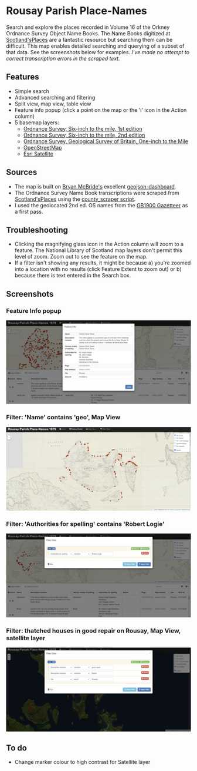 # Rousay Parish Place-Names
Search and explore the places recorded in Volume 16 of the Orkney Ordnance Survey Object Name Books.
The Name Books digitized at [Scotland'sPlaces](https://scotlandsplaces.gov.uk/) are a fantastic resource but searching them can be difficult. This map enables detailed searching and querying of a subset of that data. See the screenshots below for examples. <i>I've made no attempt to correct transcription errors in the scraped text.</i>

## Features
* Simple search
* Advanced searching and filtering
* Split view, map view, table view
* Feature info popup (click a point on the map or the 'i' icon in the Action column)
* 5 basemap layers:
  * [Ordnance Survey, Six-inch to the mile, 1st edition](https://maps.nls.uk/os/6inch/)
  * [Ordnance Survey, Six-inch to the mile, 2nd edition](https://maps.nls.uk/os/6inch-2nd-and-later/)
  * [Ordnance Survey, Geological Survey of Britain, One-inch to the Mile](https://maps.nls.uk/geological/one-inch/)
  * [OpenStreetMap](https://www.openstreetmap.org/)
  * [Esri Satellite](https://www.arcgis.com/home/item.html?id=c03a526d94704bfb839445e80de95495/)

## Sources
* The map is built on [Bryan McBride's](https://github.com/bmcbride) excellent [geojson-dashboard](https://github.com/fulcrumapp/geojson-dashboard).
* The Ordnance Survey Name Book transcriptions were scraped from [Scotland'sPlaces](https://scotlandsplaces.gov.uk/) using the [county_scraper script](https://github.com/dgplacenames/osnb).
* I used the geolocated 2nd ed. OS names from the [GB1900 Gazetteer](https://www.visionofbritain.org.uk/data/) as a first pass.

## Troubleshooting
* Clicking the magnifying glass icon in the Action column will zoom to a feature. The National Library of Scotland map layers don't permit this level of zoom. Zoom out to see the feature on the map.
* If a filter isn't showing any results, it might be because a) you're zoomed into a location with no results (click Feature Extent to zoom out) or b) because there is text entered in the Search box.

## Screenshots

### Feature Info popup

![Info](https://raw.githubusercontent.com/dgplacenames/rousay/main/screenshots/popup.png)

### Filter: 'Name' contains 'geo', Map View

![Filter: 'Name' contains 'geo', Map View](https://raw.githubusercontent.com/dgplacenames/rousay/main/screenshots/geo.png)

### Filter: 'Authorities for spelling' contains 'Robert Logie'

![Filter: 'Authorities for spelling' contains 'Robert Logie'](https://raw.githubusercontent.com/dgplacenames/rousay/main/screenshots/robert_logie.png)

### Filter: thatched houses in good repair on Rousay, Map View, satellite layer

![Filter: thatched houses in good repair on Rousay, Map View, satellite layer](https://raw.githubusercontent.com/dgplacenames/rousay/main/screenshots/filters.png)

## To do
* Change marker colour to high contrast for Satellite layer
